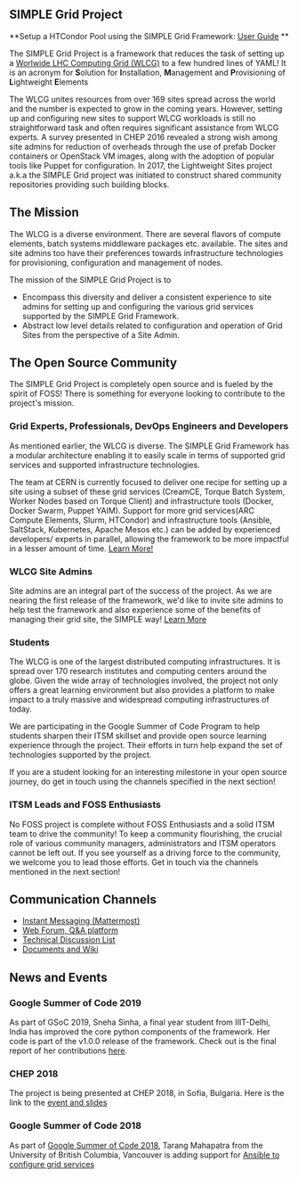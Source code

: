 ## SIMPLE Grid Project
**Setup a HTCondor Pool using the SIMPLE Grid Framework: [User Guide](htcondor_pool_setup.md)  **

The SIMPLE Grid Project is a framework that reduces the task of setting up a [Worlwide LHC Computing Grid (WLCG)](http://wlcg.web.cern.ch/) to a few hundred lines of YAML! It is an acronym for **S**olution for **I**nstallation, **M**anagement and **P**rovisioning of **L**ightweight **E**lements

The WLCG unites resources from over 169 sites spread across the world and the number is expected to grow in the coming years. However, setting up and configuring new sites to support WLCG workloads is still no straightforward task and often requires significant assistance from WLCG experts. A survey presented in CHEP 2016 revealed a strong wish among site admins for reduction of overheads through the use of prefab Docker containers or OpenStack VM images, along with the adoption of popular tools like Puppet for configuration. In 2017, the Lightweight Sites project a.k.a the SIMPLE Grid project was initiated to construct shared community repositories providing such building blocks. 

## The Mission 

The WLCG is a diverse environment. There are several flavors of compute elements, batch systems middleware packages etc. available. The sites and site admins too have their preferences towards infrastructure technologies for provisioning, configuration and management of nodes. 

The mission of the SIMPLE Grid Project is to 
-  Encompass this diversity and deliver a consistent experience to site admins for setting up and configuring the various grid services supported by the SIMPLE Grid Framework.
-  Abstract low level details related to configuration and operation of Grid Sites from the perspective of a Site Admin. 

## The Open Source Community 

The SIMPLE Grid Project is completely open source and is fueled by the spirit of FOSS! There is something for everyone looking to contribute to the project's mission.

### Grid Experts, Professionals, DevOps Engineers and Developers

As mentioned earlier, the WLCG is diverse. The SIMPLE Grid Framework has a modular architecture enabling it to easily scale in terms of supported grid services and supported infrastructure technologies.

The team at CERN is currently focused to deliver one recipe for setting up a site using a subset of these grid services (CreamCE, Torque Batch System, Worker Nodes based on Torque Client) and infrastructure tools (Docker, Docker Swarm, Puppet YAIM). Support for more grid services(ARC Compute Elements, Slurm, HTCondor) and infrastructure tools (Ansible, SaltStack, Kubernetes, Apache Mesos etc.) can be added by experienced developers/ experts in parallel, allowing the framework to be more impactful in a lesser amount of time. [Learn More!](https://twiki.cern.ch/twiki/bin/view/LCG/SimpleGridDevelopers) 

### WLCG Site Admins

Site admins are an integral part of the success of the project. As we are nearing the first release of the framework, we'd like to invite site admins to help test the framework and also experience some of the benefits of managing their grid site, the SIMPLE way! [Learn More](https://twiki.cern.ch/twiki/bin/view/LCG/SimpleGridUsers)

### Students 

The WLCG is one of the largest distributed computing infrastructures. It is spread over 170 research institutes and computing centers around the globe. Given the wide array of technologies involved, the project not only offers a great learning environment but also provides a platform to make impact to a truly massive and widespread computing infrastructures of today. 

We are participating in the Google Summer of Code Program to help students sharpen their ITSM skillset and provide open source learning experience through the project. Their efforts in turn help expand the set of technologies supported by the project. 

If you are a student looking for an interesting milestone in your open source journey, do get in touch using the channels specified in the next section!

### ITSM Leads and FOSS Enthusiasts

No FOSS project is complete without FOSS Enthusiasts and a solid ITSM team to drive the community!
To keep a community flourishing, the crucial role of various community managers, administrators and ITSM operators cannot be left out. If you see yourself as a driving force to the community, we welcome you to lead those efforts. Get in touch via the channels mentioned in the next section!

## Communication Channels

- [Instant Messaging (Mattermost)](http://cern.ch/go/8HWP)
- [Web Forum, Q&A platform](http://cern.ch/go/Hz7S)
- [Technical Discussion List](http://cern.ch/go/l9wZ)
- [Documents and Wiki](https://twiki.cern.ch/twiki/bin/view/LCG/SIMPLEGridProject)

## News and Events
### Google Summer of Code 2019
As part of GSoC 2019, Sneha Sinha, a final year student from IIIT-Delhi, India has improved the core python components of the framework. Her code is part of the v1.0.0 release of the framework. Check out is the final report of her contributions [here](gsoc_2019_python_components.md).
### CHEP 2018
The project is being presented at CHEP 2018, in Sofia, Bulgaria. Here is the link to the [event and slides](https://indico.cern.ch/event/587955/contributions/2937094/)
### Google Summer of Code 2018
As part of [Google Summer of Code 2018](https://summerofcode.withgoogle.com/), Tarang Mahapatra from the University of British Columbia, Vancouver is adding support for [Ansible to configure grid services](https://storage.googleapis.com/summerofcode-prod.appspot.com/gsoc/core_project/doc/6281861081333760_1522165911_Tarang_GSoC_WLCG.pdf?Expires=1531083137&GoogleAccessId=summerofcode-prod%40appspot.gserviceaccount.com&Signature=r%2F6d8Ci3DFhrNVau%2FMDypL3p4%2Bbr1Ip3baLREIa%2FIHO6fQ%2FrVl5OVLYMBVgb%2FEtD4ez%2FjcUEfnZaYgVyXLszFLy2RYbug0z52z%2FsGCLUxqLxalSYrfsKI5NlOgYjcsfmoO4A17iaCB7WtEx1ZTdNvUPDbV98Ac3tPd0hjla3tWo6Gh5UVUJUpQZvidPTwfUwGPWggLMs%2F1s9%2FZe47xtXVAj8kuBntURVq%2FXxVxpAncskG4R%2BhC3GWjiUvyrQr6Www6Bss0UjP2rDYQPaRzZOUYwT6dF1LTu3%2BKMd9g3w9Ju2Ov1hbw0FnvGyrS8AeS25OVRveS1VupqGEbrU%2BagDzQ%3D%3D)


